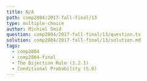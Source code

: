 ```yaml
---
title: N/A
path: comp2804/2017-fall-final/13
type: multiple-choice
author: Michiel Smid
question: comp2804/2017-fall-final/13/question.ts
solution: comp2804/2017-fall-final/13/solution.md
tags:
  - comp2804
  - comp2804-final
  - The Bijection Rule (3.2.1)
  - Conditional Probability (5.8)
---
```

